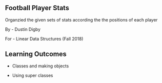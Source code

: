 Football Player Stats
------------
Organzied the given sets of stats according the the positions of each player

By - Dustin Digby

For - Linear Data Structures (Fall 2018)

Learning Outcomes
------------
- Classes and making objects

- Using super classes
